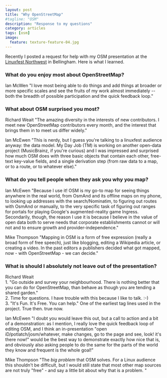 ```yaml
---
layout: post
title: "Why OpenStreetMap"
#tagline: "OSM"
description: "Response to my questions"
category: articles
tags: [osm]
image:
  feature: texture-feature-04.jpg
---
```


Recently I posted a request for help with my OSM presentation at the [Linuxfest Northwest](http://linuxfestnorthwest.org/2015) in Bellingham. Here is what I learned.

### What do you enjoy most about OpenStreetMap?
Ian McWen "I love most being able to do things and add things at broader or more
specific scales and see the fruits of my work almost immediately -- both
the breadth of possible participation and the quick feedback loop."
  
### What about OSM surprised you most?
Richard Weait "The amazing diversity in the interests of new contributors.  I meet
new OpenStreetMap contributors every month, and the interest that
brings them in to meet us differ widely."

Ian McEwen "This is nerdy, but I guess you're talking to a linuxfest audience
anyway: the data model. My Day Job (TM) is working on another open-data
project (MusicBrainz, if you're curious) and I was impressed and
surprised how much OSM does with three basic objects that contain each
other, free-text key-value fields, and a single derivation step (from
raw data to a map, or to a route, or to whatever else)."<br>

### What do you tell people when they ask you why you map?
Ian McEwen "Because I use it! OSM is my go-to map for seeing things anywhere in the
real world, from OsmAnd and its offline maps on my phone, to looking up
addresses with the search/Nominatim, to figuring out routes with OsmAnd
or manually, to the very specific task of figuring out ranges for
portals for playing Google's augmented-reality game Ingress.
Secondarily, though, the reason I use it is because I believe in the
value of open data both to serve needs that corporate establishments
cannot or will not and to ensure growth and provider-independence."

Mike Thompson "Mapping in OSM is a form of free expression (really a broad form of free speech), just like blogging, editing a Wikipedia article, or creating a video.  In the past editors a publishers decided what got mapped, now - with OpenStreetMap - we can decide." <br>

### What is should I absolutely not leave out of the presentation? 
Richard Weait <br>1. "Go outside and survey your neighbourhood. There is nothing better
that you can do for OpenStreetMap, than behave as though you are
tending a shared garden."
<br>2. Time for questions.  I have trouble with this because I like to talk. :-)
<br>3. "It's Fun. It's Free. You can help."  One of the earliest tag lines
used in the project.  True then. true now.

Ian McEwen "I doubt you would leave this out, but a call to action and a bit of a
demonstration: as I mention, I really love the quick feedback loop of
editing OSM, and I think an in-presentation "open
iD/potlatch/josm/whatever, make changes, go to the page and see, look!
it's there now!" would be the best way to demonstrate exactly how nice
that is, and obviously also asking people to do the same for the parts
of the world they know and frequent is the whole goal!"

Mike Thompson  "The *big problem* that OSM solves. For a Linux audience this shouldn't be difficult, but I would still state that most other map sources are not truly "free" - and say a little bit about why that is a problem.  "
